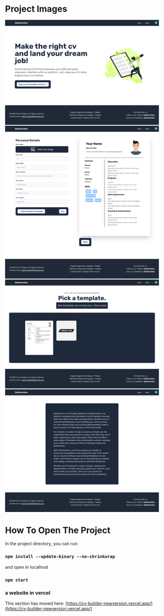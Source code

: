 # Project Images

![alt text](https://github.com/aliahmed200/cv-builder/blob/new-version/src/Assets/1.png?raw=true)
![alt text](https://github.com/aliahmed200/cv-builder/blob/new-version/src/Assets/4.png?raw=true)
![alt text](https://github.com/aliahmed200/cv-builder/blob/new-version/src/Assets/3.png?raw=true)
![alt text](https://github.com/aliahmed200/cv-builder/blob/new-version/src/Assets/2.png?raw=true)

# How To Open The Project

In the project directory, you can run:

### `npm install --update-binary --no-shrinkwrap`

and open in localhost

### `npm start`

### a website in vercel

This section has moved here: [https://cv-builder-newversion.vercel.app/](https://cv-builder-newversion.vercel.app/)

